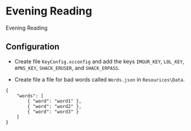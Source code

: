 # Evening Reading
Evening Reading

## Configuration

- Create file `KeyConfig.xcconfig` and add the keys `IMGUR_KEY`, `LOL_KEY`, `APNS_KEY`, `SHACK_ERUSER`, and `SHACK_ERPASS`.

- Create file a file for bad words called `Words.json` in 
`Resourices\Data`.
```
{
    "words": [
        { "word": "word1" },
        { "word": "word2" },
        { "word": "word3" }
    ]
}
```
